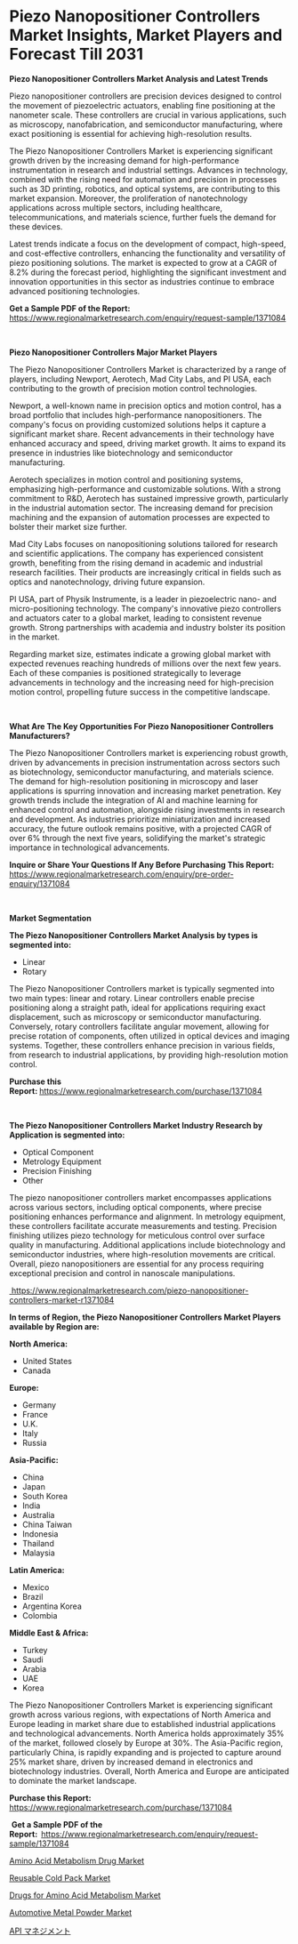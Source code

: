 <p><h1>Piezo Nanopositioner Controllers Market Insights, Market Players and Forecast Till 2031</h1></p><p><strong>Piezo Nanopositioner Controllers Market Analysis and Latest Trends</strong></p>
<p><p>Piezo nanopositioner controllers are precision devices designed to control the movement of piezoelectric actuators, enabling fine positioning at the nanometer scale. These controllers are crucial in various applications, such as microscopy, nanofabrication, and semiconductor manufacturing, where exact positioning is essential for achieving high-resolution results.</p><p>The Piezo Nanopositioner Controllers Market is experiencing significant growth driven by the increasing demand for high-performance instrumentation in research and industrial settings. Advances in technology, combined with the rising need for automation and precision in processes such as 3D printing, robotics, and optical systems, are contributing to this market expansion. Moreover, the proliferation of nanotechnology applications across multiple sectors, including healthcare, telecommunications, and materials science, further fuels the demand for these devices.</p><p>Latest trends indicate a focus on the development of compact, high-speed, and cost-effective controllers, enhancing the functionality and versatility of piezo positioning solutions. The market is expected to grow at a CAGR of 8.2% during the forecast period, highlighting the significant investment and innovation opportunities in this sector as industries continue to embrace advanced positioning technologies.</p></p>
<p><strong>Get a Sample PDF of the Report:&nbsp;</strong> <a href="https://www.regionalmarketresearch.com/enquiry/request-sample/1371084">https://www.regionalmarketresearch.com/enquiry/request-sample/1371084</a></p>
<p>&nbsp;</p>
<p><strong>Piezo Nanopositioner Controllers Major Market Players</strong></p>
<p><p>The Piezo Nanopositioner Controllers Market is characterized by a range of players, including Newport, Aerotech, Mad City Labs, and PI USA, each contributing to the growth of precision motion control technologies. </p><p>Newport, a well-known name in precision optics and motion control, has a broad portfolio that includes high-performance nanopositioners. The company's focus on providing customized solutions helps it capture a significant market share. Recent advancements in their technology have enhanced accuracy and speed, driving market growth. It aims to expand its presence in industries like biotechnology and semiconductor manufacturing.</p><p>Aerotech specializes in motion control and positioning systems, emphasizing high-performance and customizable solutions. With a strong commitment to R&D, Aerotech has sustained impressive growth, particularly in the industrial automation sector. The increasing demand for precision machining and the expansion of automation processes are expected to bolster their market size further.</p><p>Mad City Labs focuses on nanopositioning solutions tailored for research and scientific applications. The company has experienced consistent growth, benefiting from the rising demand in academic and industrial research facilities. Their products are increasingly critical in fields such as optics and nanotechnology, driving future expansion.</p><p>PI USA, part of Physik Instrumente, is a leader in piezoelectric nano- and micro-positioning technology. The company's innovative piezo controllers and actuators cater to a global market, leading to consistent revenue growth. Strong partnerships with academia and industry bolster its position in the market.</p><p>Regarding market size, estimates indicate a growing global market with expected revenues reaching hundreds of millions over the next few years. Each of these companies is positioned strategically to leverage advancements in technology and the increasing need for high-precision motion control, propelling future success in the competitive landscape.</p></p>
<p>&nbsp;</p>
<p><strong>What Are The Key Opportunities For Piezo Nanopositioner Controllers Manufacturers?</strong></p>
<p><p>The Piezo Nanopositioner Controllers market is experiencing robust growth, driven by advancements in precision instrumentation across sectors such as biotechnology, semiconductor manufacturing, and materials science. The demand for high-resolution positioning in microscopy and laser applications is spurring innovation and increasing market penetration. Key growth trends include the integration of AI and machine learning for enhanced control and automation, alongside rising investments in research and development. As industries prioritize miniaturization and increased accuracy, the future outlook remains positive, with a projected CAGR of over 6% through the next five years, solidifying the market's strategic importance in technological advancements.</p></p>
<p><strong>Inquire or Share Your Questions If Any Before Purchasing This Report:</strong> <a href="https://www.regionalmarketresearch.com/enquiry/pre-order-enquiry/1371084">https://www.regionalmarketresearch.com/enquiry/pre-order-enquiry/1371084</a></p>
<p>&nbsp;</p>
<p><strong>Market Segmentation</strong></p>
<p><strong>The Piezo Nanopositioner Controllers Market Analysis by types is segmented into:</strong></p>
<p><ul><li>Linear</li><li>Rotary</li></ul></p>
<p><p>The Piezo Nanopositioner Controllers market is typically segmented into two main types: linear and rotary. Linear controllers enable precise positioning along a straight path, ideal for applications requiring exact displacement, such as microscopy or semiconductor manufacturing. Conversely, rotary controllers facilitate angular movement, allowing for precise rotation of components, often utilized in optical devices and imaging systems. Together, these controllers enhance precision in various fields, from research to industrial applications, by providing high-resolution motion control.</p></p>
<p><strong>Purchase this Report:&nbsp;</strong><a href="https://www.regionalmarketresearch.com/purchase/1371084">https://www.regionalmarketresearch.com/purchase/1371084</a></p>
<p>&nbsp;</p>
<p><strong>The Piezo Nanopositioner Controllers Market Industry Research by Application is segmented into:</strong></p>
<p><ul><li>Optical Component</li><li>Metrology Equipment</li><li>Precision Finishing</li><li>Other</li></ul></p>
<p><p>The piezo nanopositioner controllers market encompasses applications across various sectors, including optical components, where precise positioning enhances performance and alignment. In metrology equipment, these controllers facilitate accurate measurements and testing. Precision finishing utilizes piezo technology for meticulous control over surface quality in manufacturing. Additional applications include biotechnology and semiconductor industries, where high-resolution movements are critical. Overall, piezo nanopositioners are essential for any process requiring exceptional precision and control in nanoscale manipulations.</p></p>
<p><a href="https://www.regionalmarketresearch.com/piezo-nanopositioner-controllers-market-r1371084">&nbsp;https://www.regionalmarketresearch.com/piezo-nanopositioner-controllers-market-r1371084</a></p>
<p><strong>In terms of Region, the Piezo Nanopositioner Controllers Market Players available by Region are:</strong></p>
<p>
    <p> <strong> North America: </strong>
        <ul>
            <li>United States</li>
            <li>Canada</li>
        </ul>
        </p> 
    <p> <strong> Europe: </strong>
        <ul>
            <li>Germany</li>
            <li>France</li>
            <li>U.K.</li>
            <li>Italy</li>
            <li>Russia</li>
        </ul>
        </p> 
    <p> <strong> Asia-Pacific: </strong>
        <ul>
            <li>China</li>
            <li>Japan</li>
            <li>South Korea</li>
            <li>India</li>
            <li>Australia</li>
            <li>China Taiwan</li>
            <li>Indonesia</li>
            <li>Thailand</li>
            <li>Malaysia</li>
        </ul>
        </p> 
    <p> <strong> Latin America: </strong>
        <ul>
            <li>Mexico</li>
            <li>Brazil</li>
            <li>Argentina Korea</li>
            <li>Colombia</li>
        </ul>
        </p> 
    <p> <strong> Middle East & Africa: </strong>
        <ul>
            <li>Turkey</li>
            <li>Saudi</li>
            <li>Arabia</li>
            <li>UAE</li>
            <li>Korea</li>
        </ul>
    </p>
    </p>
<p><p>The Piezo Nanopositioner Controllers Market is experiencing significant growth across various regions, with expectations of North America and Europe leading in market share due to established industrial applications and technological advancements. North America holds approximately 35% of the market, followed closely by Europe at 30%. The Asia-Pacific region, particularly China, is rapidly expanding and is projected to capture around 25% market share, driven by increased demand in electronics and biotechnology industries. Overall, North America and Europe are anticipated to dominate the market landscape.</p></p>
<p><strong>Purchase this Report: </strong><a href="https://www.regionalmarketresearch.com/purchase/1371084">https://www.regionalmarketresearch.com/purchase/1371084</a></p>
<p>&nbsp;<strong>Get a Sample PDF of the Report:&nbsp;&nbsp;</strong><a href="https://www.regionalmarketresearch.com/enquiry/request-sample/1371084">https://www.regionalmarketresearch.com/enquiry/request-sample/1371084</a></p>
<p><strong></strong></p>
<p><p><a href="https://medium.com/@schmahlson/amino-acid-metabolism-drug-market-a-global-and-regional-analysis-focus-on-end-user-product-and-b33597035f8a?postPublishedType=repub">Amino Acid Metabolism Drug Market</a></p><p><a href="https://www.linkedin.com/pulse/reusable-cold-pack-market-global-regional-analysis-2024-2031-igwqc">Reusable Cold Pack Market</a></p><p><a href="https://medium.com/@schmahlson/how-regional-and-global-trends-are-shaping-the-drugs-for-amino-acid-metabolism-market-for-the-year-beb7870f67b9">Drugs for Amino Acid Metabolism Market</a></p><p><a href="https://issuu.com/reportprime-2/docs/automotive-metal-powder-market-size_09fc2a97a59062">Automotive Metal Powder Market</a></p><p><a href="https://github.com/lababdou/Market-Research-Report-List-6/blob/main/811177814166.md">API マネジメント</a></p></p>